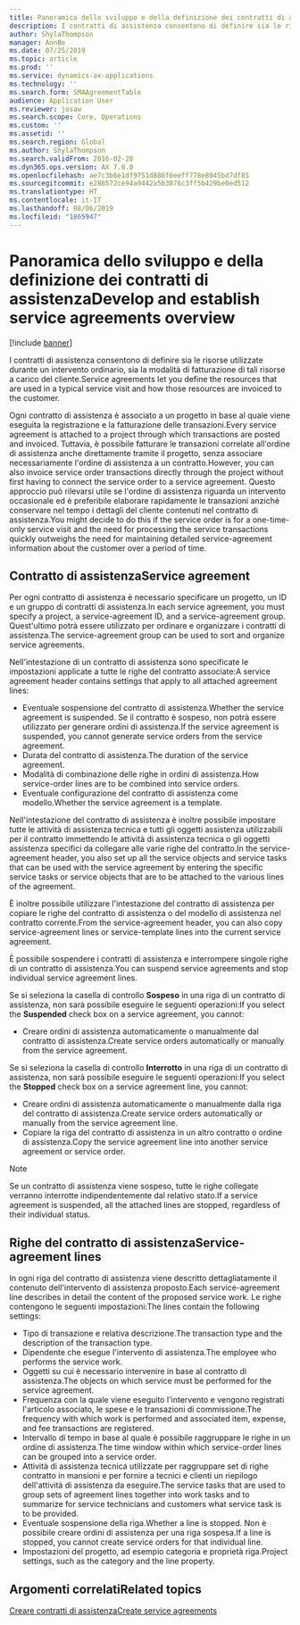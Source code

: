 ```yaml
---
title: Panoramica dello sviluppo e della definizione dei contratti di assistenza
description: I contratti di assistenza consentono di definire sia le risorse utilizzate durante un intervento ordinario, sia la modalità di fatturazione di tali risorse a carico del cliente.
author: ShylaThompson
manager: AnnBe
ms.date: 07/25/2019
ms.topic: article
ms.prod: ''
ms.service: dynamics-ax-applications
ms.technology: ''
ms.search.form: SMAAgreementTable
audience: Application User
ms.reviewer: josaw
ms.search.scope: Core, Operations
ms.custom: ''
ms.assetid: ''
ms.search.region: Global
ms.author: ShylaThompson
ms.search.validFrom: 2016-02-28
ms.dyn365.ops.version: AX 7.0.0
ms.openlocfilehash: ae7c3b6e1df9751d886f6eeff778e8045bd7df85
ms.sourcegitcommit: e286572ce94a9442a5b3076c3ff5b429be0ed512
ms.translationtype: HT
ms.contentlocale: it-IT
ms.lasthandoff: 08/06/2019
ms.locfileid: "1865947"
---
```

# <a name="develop-and-establish-service-agreements-overview"></a><span data-ttu-id="67835-103">Panoramica dello sviluppo e della definizione dei contratti di assistenza</span><span class="sxs-lookup"><span data-stu-id="67835-103">Develop and establish service agreements overview</span></span>

[!include [banner](../includes/banner.md)]

<span data-ttu-id="67835-104">I contratti di assistenza consentono di definire sia le risorse utilizzate durante un intervento ordinario, sia la modalità di fatturazione di tali risorse a carico del cliente.</span><span class="sxs-lookup"><span data-stu-id="67835-104">Service agreements let you define the resources that are used in a typical service visit and how those resources are invoiced to the customer.</span></span>

<span data-ttu-id="67835-105">Ogni contratto di assistenza è associato a un progetto in base al quale viene eseguita la registrazione e la fatturazione delle transazioni.</span><span class="sxs-lookup"><span data-stu-id="67835-105">Every service agreement is attached to a project through which transactions are posted and invoiced.</span></span> <span data-ttu-id="67835-106">Tuttavia, è possibile fatturare le transazioni correlate all'ordine di assistenza anche direttamente tramite il progetto, senza associare necessariamente l'ordine di assistenza a un contratto.</span><span class="sxs-lookup"><span data-stu-id="67835-106">However, you can also invoice service order transactions directly through the project without first having to connect the service order to a service agreement.</span></span> <span data-ttu-id="67835-107">Questo approccio può rilevarsi utile se l'ordine di assistenza riguarda un intervento occasionale ed è preferibile elaborare rapidamente le transazioni anziché conservare nel tempo i dettagli del cliente contenuti nel contratto di assistenza.</span><span class="sxs-lookup"><span data-stu-id="67835-107">You might decide to do this if the service order is for a one-time-only service visit and the need for processing the service transactions quickly outweighs the need for maintaining detailed service-agreement information about the customer over a period of time.</span></span>

## <a name="service-agreement"></a><span data-ttu-id="67835-108">Contratto di assistenza</span><span class="sxs-lookup"><span data-stu-id="67835-108">Service agreement</span></span>

<span data-ttu-id="67835-109">Per ogni contratto di assistenza è necessario specificare un progetto, un ID e un gruppo di contratti di assistenza.</span><span class="sxs-lookup"><span data-stu-id="67835-109">In each service agreement, you must specify a project, a service-agreement ID, and a service-agreement group.</span></span> <span data-ttu-id="67835-110">Quest'ultimo potrà essere utilizzato per ordinare e organizzare i contratti di assistenza.</span><span class="sxs-lookup"><span data-stu-id="67835-110">The service-agreement group can be used to sort and organize service agreements.</span></span>

<span data-ttu-id="67835-111">Nell'intestazione di un contratto di assistenza sono specificate le impostazioni applicate a tutte le righe del contratto associate:</span><span class="sxs-lookup"><span data-stu-id="67835-111">A service agreement header contains settings that apply to all attached agreement lines:</span></span>

-  <span data-ttu-id="67835-112">Eventuale sospensione del contratto di assistenza.</span><span class="sxs-lookup"><span data-stu-id="67835-112">Whether the service agreement is suspended.</span></span> <span data-ttu-id="67835-113">Se il contratto è sospeso, non potrà essere utilizzato per generare ordini di assistenza.</span><span class="sxs-lookup"><span data-stu-id="67835-113">If the service agreement is suspended, you cannot generate service orders from the service agreement.</span></span>
-  <span data-ttu-id="67835-114">Durata del contratto di assistenza.</span><span class="sxs-lookup"><span data-stu-id="67835-114">The duration of the service agreement.</span></span>
-  <span data-ttu-id="67835-115">Modalità di combinazione delle righe in ordini di assistenza.</span><span class="sxs-lookup"><span data-stu-id="67835-115">How service-order lines are to be combined into service orders.</span></span>
-  <span data-ttu-id="67835-116">Eventuale configurazione del contratto di assistenza come modello.</span><span class="sxs-lookup"><span data-stu-id="67835-116">Whether the service agreement is a template.</span></span>

<span data-ttu-id="67835-117">Nell'intestazione del contratto di assistenza è inoltre possibile impostare tutte le attività di assistenza tecnica e tutti gli oggetti assistenza utilizzabili per il contratto immettendo le attività di assistenza tecnica o gli oggetti assistenza specifici da collegare alle varie righe del contratto.</span><span class="sxs-lookup"><span data-stu-id="67835-117">In the service-agreement header, you also set up all the service objects and service tasks that can be used with the service agreement by entering the specific service tasks or service objects that are to be attached to the various lines of the agreement.</span></span>

<span data-ttu-id="67835-118">È inoltre possibile utilizzare l'intestazione del contratto di assistenza per copiare le righe del contratto di assistenza o del modello di assistenza nel contratto corrente.</span><span class="sxs-lookup"><span data-stu-id="67835-118">From the service-agreement header, you can also copy service-agreement lines or service-template lines into the current service agreement.</span></span>

<span data-ttu-id="67835-119">È possibile sospendere i contratti di assistenza e interrompere singole righe di un contratto di assistenza.</span><span class="sxs-lookup"><span data-stu-id="67835-119">You can suspend service agreements and stop individual service agreement lines.</span></span>

<span data-ttu-id="67835-120">Se si seleziona la casella di controllo **Sospeso** in una riga di un contratto di assistenza, non sarà possibile eseguire le seguenti operazioni:</span><span class="sxs-lookup"><span data-stu-id="67835-120">If you select the **Suspended** check box on a service agreement, you cannot:</span></span>

-    <span data-ttu-id="67835-121">Creare ordini di assistenza automaticamente o manualmente dal contratto di assistenza.</span><span class="sxs-lookup"><span data-stu-id="67835-121">Create service orders automatically or manually from the service agreement.</span></span>

<span data-ttu-id="67835-122">Se si seleziona la casella di controllo **Interrotto** in una riga di un contratto di assistenza, non sarà possibile eseguire le seguenti operazioni:</span><span class="sxs-lookup"><span data-stu-id="67835-122">If you select the **Stopped** check box on a service agreement line, you cannot:</span></span>

-    <span data-ttu-id="67835-123">Creare ordini di assistenza automaticamente o manualmente dalla riga del contratto di assistenza.</span><span class="sxs-lookup"><span data-stu-id="67835-123">Create service orders automatically or manually from the service agreement line.</span></span>
-    <span data-ttu-id="67835-124">Copiare la riga del contratto di assistenza in un altro contratto o ordine di assistenza.</span><span class="sxs-lookup"><span data-stu-id="67835-124">Copy the service agreement line into another service agreement or service order.</span></span>


> [!NOTE]
> <span data-ttu-id="67835-125">Se un contratto di assistenza viene sospeso, tutte le righe collegate verranno interrotte indipendentemente dal relativo stato.</span><span class="sxs-lookup"><span data-stu-id="67835-125">If a service agreement is suspended, all the attached lines are stopped, regardless of their individual status.</span></span>

## <a name="service-agreement-lines"></a><span data-ttu-id="67835-126">Righe del contratto di assistenza</span><span class="sxs-lookup"><span data-stu-id="67835-126">Service-agreement lines</span></span>

<span data-ttu-id="67835-127">In ogni riga del contratto di assistenza viene descritto dettagliatamente il contenuto dell'intervento di assistenza proposto.</span><span class="sxs-lookup"><span data-stu-id="67835-127">Each service-agreement line describes in detail the content of the proposed service work.</span></span> <span data-ttu-id="67835-128">Le righe contengono le seguenti impostazioni:</span><span class="sxs-lookup"><span data-stu-id="67835-128">The lines contain the following settings:</span></span>

-  <span data-ttu-id="67835-129">Tipo di transazione e relativa descrizione.</span><span class="sxs-lookup"><span data-stu-id="67835-129">The transaction type and the description of the transaction type.</span></span>
-  <span data-ttu-id="67835-130">Dipendente che esegue l'intervento di assistenza.</span><span class="sxs-lookup"><span data-stu-id="67835-130">The employee who performs the service work.</span></span>
-  <span data-ttu-id="67835-131">Oggetti su cui è necessario intervenire in base al contratto di assistenza.</span><span class="sxs-lookup"><span data-stu-id="67835-131">The objects on which service must be performed for the service agreement.</span></span>
-  <span data-ttu-id="67835-132">Frequenza con la quale viene eseguito l'intervento e vengono registrati l'articolo associato, le spese e le transazioni di commissione.</span><span class="sxs-lookup"><span data-stu-id="67835-132">The frequency with which work is performed and associated item, expense, and fee transactions are registered.</span></span>
-  <span data-ttu-id="67835-133">Intervallo di tempo in base al quale è possibile raggruppare le righe in un ordine di assistenza.</span><span class="sxs-lookup"><span data-stu-id="67835-133">The time window within which service-order lines can be grouped into a service order.</span></span>
-  <span data-ttu-id="67835-134">Attività di assistenza tecnica utilizzate per raggruppare set di righe contratto in mansioni e per fornire a tecnici e clienti un riepilogo dell'attività di assistenza da eseguire.</span><span class="sxs-lookup"><span data-stu-id="67835-134">The service tasks that are used to group sets of agreement lines together into work tasks and to summarize for service technicians and customers what service task is to be provided.</span></span>
-  <span data-ttu-id="67835-135">Eventuale sospensione della riga.</span><span class="sxs-lookup"><span data-stu-id="67835-135">Whether a line is stopped.</span></span> <span data-ttu-id="67835-136">Non è possibile creare ordini di assistenza per una riga sospesa.</span><span class="sxs-lookup"><span data-stu-id="67835-136">If a line is stopped, you cannot create service orders for that individual line.</span></span>
-  <span data-ttu-id="67835-137">Impostazioni del progetto, ad esempio categoria e proprietà riga.</span><span class="sxs-lookup"><span data-stu-id="67835-137">Project settings, such as the category and the line property.</span></span>

## <a name="related-topics"></a><span data-ttu-id="67835-138">Argomenti correlati</span><span class="sxs-lookup"><span data-stu-id="67835-138">Related topics</span></span>

[<span data-ttu-id="67835-139">Creare contratti di assistenza</span><span class="sxs-lookup"><span data-stu-id="67835-139">Create service agreements</span></span>](create-service-agreements.md)
